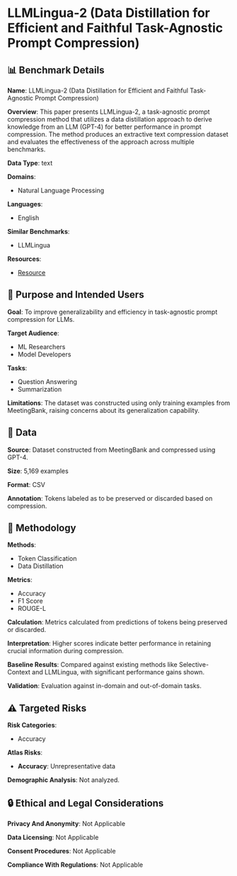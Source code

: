 # LLMLingua-2 (Data Distillation for Efficient and Faithful Task-Agnostic Prompt Compression)

## 📊 Benchmark Details

**Name**: LLMLingua-2 (Data Distillation for Efficient and Faithful Task-Agnostic Prompt Compression)

**Overview**: This paper presents LLMLingua-2, a task-agnostic prompt compression method that utilizes a data distillation approach to derive knowledge from an LLM (GPT-4) for better performance in prompt compression. The method produces an extractive text compression dataset and evaluates the effectiveness of the approach across multiple benchmarks.

**Data Type**: text

**Domains**:
- Natural Language Processing

**Languages**:
- English

**Similar Benchmarks**:
- LLMLingua

**Resources**:
- [Resource](https://aka.ms/LLMLingua-2)

## 🎯 Purpose and Intended Users

**Goal**: To improve generalizability and efficiency in task-agnostic prompt compression for LLMs.

**Target Audience**:
- ML Researchers
- Model Developers

**Tasks**:
- Question Answering
- Summarization

**Limitations**: The dataset was constructed using only training examples from MeetingBank, raising concerns about its generalization capability.

## 💾 Data

**Source**: Dataset constructed from MeetingBank and compressed using GPT-4.

**Size**: 5,169 examples

**Format**: CSV

**Annotation**: Tokens labeled as to be preserved or discarded based on compression.

## 🔬 Methodology

**Methods**:
- Token Classification
- Data Distillation

**Metrics**:
- Accuracy
- F1 Score
- ROUGE-L

**Calculation**: Metrics calculated from predictions of tokens being preserved or discarded.

**Interpretation**: Higher scores indicate better performance in retaining crucial information during compression.

**Baseline Results**: Compared against existing methods like Selective-Context and LLMLingua, with significant performance gains shown.

**Validation**: Evaluation against in-domain and out-of-domain tasks.

## ⚠️ Targeted Risks

**Risk Categories**:
- Accuracy

**Atlas Risks**:
- **Accuracy**: Unrepresentative data

**Demographic Analysis**: Not analyzed.

## 🔒 Ethical and Legal Considerations

**Privacy And Anonymity**: Not Applicable

**Data Licensing**: Not Applicable

**Consent Procedures**: Not Applicable

**Compliance With Regulations**: Not Applicable
